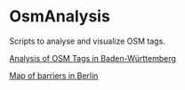 # OsmAnalysis

Scripts to analyse and visualize OSM tags.

[Analysis of OSM Tags in Baden-Württemberg](https://cargorocket.github.io/OsmAnalysis/html/OSM_Analysis_BW.html)

[Map of barriers in Berlin](https://cargorocket.github.io/OsmAnalysis/html/map_berlin_bollards.html)
